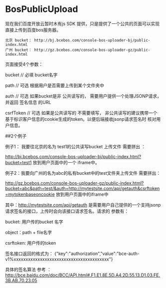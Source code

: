 # BosPublicUpload

现在我们百度开放云暂时木有js SDK 提供，只是提供了一个公共的页面可以实现直接上传到百度bos服务器。

	北京 bucket： http://bj.bcebos.com/console-bos-uploader-bj/public-index.html
	广州 bucket： http://gz.bcebos.com/console-bos-uploader-gz/public-index.html

页面接受4个参数：

bucket   // 必填 bucket名字

path   // 可选 根据用户是否需要上传到某个文件夹中

auth   // 可选 如果bucket是非 公共读写的， 需要用户提供一个处理JSONP请求，并返回 签名信息 的URL

csrfToken  // 可选 如果是公共读写的 不需要填写， 非公共读写的建议携带一个 基于标识客户信息的cookie生成的token。以便后端接收jsonp请求签名时 核对用户信息。

##2个例子

例子1： 我要往北京的名为 test1的公共读写bucket 上传文件 需要拼出 ：

http://bj.bcebos.com/console-bos-uploader-bj/public-index.html?bucket=test1 放到用户页面中的一个 iframe中。



例子2：我要向广州的名为abc的私有bucket中的test文件夹上传文件 需要拼出：

http://gz.bcebos.com/console-bos-uploader-gz/public-index.html?bucket=abc&path=test/&auth=http://mytestsite.com/api/getauth&csrftoken=mytokenbaseoncookie  放到用户页面中的iframe中

其中：http://mytestsite.com/api/getauth  是需要用户自己提供的一个支持jsonp请求签名的接口，上传时会向该接口请求签名。请求的 参数有：

bucket:  用户传的bucket 名字

object：path + file名字

csrftoken: 用户传的token

签名接口返回的格式为：
{"key":"authorization","value":"bce-auth-v1%xxxxxxxxxxxxxxxxxxxxxxxxxxxxxxxxxxxxxxxx"}


具体的签名算法 参考 ：http://bce.baidu.com/doc/BCC/API.html#.F1.E1.8E.5D.A4.2D.55.13.D1.03.FE.3B.AB.70.23.05 


